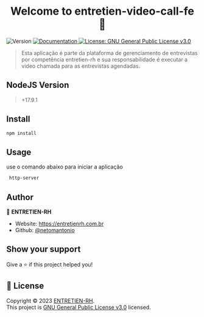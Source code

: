 <h1 align="center">Welcome to entretien-video-call-fe 👋</h1>
<p>
  <img alt="Version" src="https://img.shields.io/badge/version-1.0-blue.svg?cacheSeconds=2592000" />
  <a href="https://docs.entretienrh.com.br/video-call" target="_blank">
    <img alt="Documentation" src="https://img.shields.io/badge/documentation-yes-brightgreen.svg" />
  </a>
  <a href="https://www.gnu.org/licenses/gpl-3.0.html" target="_blank">
    <img alt="License: GNU General Public License v3.0" src="https://img.shields.io/badge/License-GNU General Public License v3.0-yellow.svg" />
  </a>
</p>

> Esta aplicação é parte da plataforma de gerenciamento de entrevistas por competência entretien-rh e sua responsabilidade é executar a video chamada para as entrevistas agendadas.

## NodeJS Version
> +17.9.1

## Install

```sh
npm install
```

## Usage
use o comando abaixo para iniciar a aplicação
```sh 
 http-server
```

## Author

👤 **ENTRETIEN-RH**

* Website: https://entretienrh.com.br
* Github: [@netomantonio](https://github.com/netomantonio)

## Show your support

Give a ⭐️ if this project helped you!

## 📝 License

Copyright © 2023 [ENTRETIEN-RH](https://github.com/netomantonio).<br />
This project is [GNU General Public License v3.0](https://www.gnu.org/licenses/gpl-3.0.html) licensed.